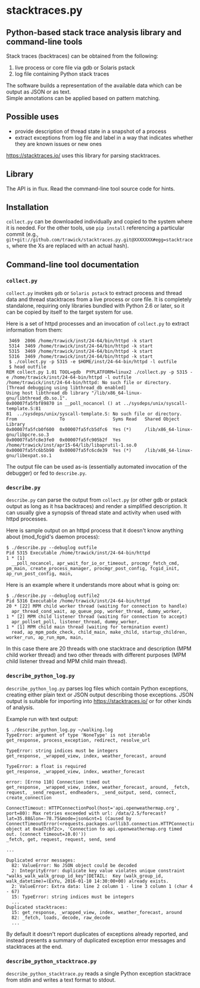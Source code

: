 # stacktraces.py
## Python-based stack trace analysis library and command-line tools

Stack traces (backtraces) can be obtained from the following:

1. live process or core file via gdb or Solaris pstack
2. log file containing Python stack traces

The software builds a representation of the available data which can be output as JSON or as text.  
Simple annotations can be applied based on pattern matching.

## Possible uses

* provide description of thread state in a snapshot of a process
* extract exceptions from log file and label in a way that indicates whether they are known issues or new ones

<https://stacktraces.io/> uses this library for parsing stacktraces.

## Library

The API is in flux.  Read the command-line tool source code for hints.

## Installation

``collect.py`` can be downloaded individually and copied to the system where it is needed.  For the other tools, use ``pip install`` referencing a particular commit (e.g., ``git+git://github.com/trawick/stacktraces.py.git@XXXXXXX#egg=stacktraces``, where the Xs are replaced with an actual hash).

## Command-line tool documentation

### ``collect.py``

``collect.py`` invokes ``gdb`` or ``Solaris pstack`` to extract process and thread data and thread stacktraces from a live process or core file.  It is completely standalone, requiring only libraries bundled with Python 2.6 or later, so it can be copied by itself to the target system for use.

Here is a set of httpd processes and an invocation of ``collect.py`` to extract information from them:

```
 3469  2006 /home/trawick/inst/24-64/bin/httpd -k start
 5314  3469 /home/trawick/inst/24-64/bin/httpd -k start
 5315  3469 /home/trawick/inst/24-64/bin/httpd -k start
 5316  3469 /home/trawick/inst/24-64/bin/httpd -k start
 $ ./collect.py -p 5315 -e $HOME/inst/24-64-bin/httpd -l outfile
 $ head outfile 
REM collect.py 1.01 TOOL=gdb  PYPLATFORM=linux2 ./collect.py -p 5315 -e /home/trawick/inst/24-64-bin/httpd -l outfile
/home/trawick/inst/24-64-bin/httpd: No such file or directory.
[Thread debugging using libthread_db enabled]
Using host libthread_db library "/lib/x86_64-linux-gnu/libthread_db.so.1".
0x00007fa5fbf89870 in __poll_nocancel () at ../sysdeps/unix/syscall-template.S:81
81	../sysdeps/unix/syscall-template.S: No such file or directory.
From                To                  Syms Read   Shared Object Library
0x00007fa5fcb0f600  0x00007fa5fcb5dfc6  Yes (*)     /lib/x86_64-linux-gnu/libpcre.so.3
0x00007fa5fc8e3fe0  0x00007fa5fc905b2f  Yes         /home/trawick/inst/apr15-64/lib/libaprutil-1.so.0
0x00007fa5fc6b5b90  0x00007fa5fc6cde39  Yes (*)     /lib/x86_64-linux-gnu/libexpat.so.1
```

The output file can be used as-is (essentially automated invocation of the debugger) or fed to ``describe.py``.

### ``describe.py``

``describe.py`` can parse the output from ``collect.py`` (or other gdb or pstack output as long as it hsa backtraces) and render a simplified description.  It can usually give a synopsis of thread state and activity when used with httpd processes.

Here is sample output on an httpd process that it doesn't know anything about (mod_fcgid's daemon process):

```
$ ./describe.py --debuglog outfile 
Pid 5315 Executable /home/trawick/inst/24-64-bin/httpd 
1 * [1]
  __poll_nocancel, apr_wait_for_io_or_timeout, procmgr_fetch_cmd, pm_main, create_process_manager, procmgr_post_config, fcgid_init, ap_run_post_config, main,
```

Here is an example where it understands more about what is going on:

```
$ ./describe.py --debuglog outfile2
Pid 5316 Executable /home/trawick/inst/24-64-bin/httpd 
20 * [22] MPM child worker thread (waiting for connection to handle)
  apr_thread_cond_wait, ap_queue_pop, worker_thread, dummy_worker, 
1 * [2] MPM child listener thread (waiting for connection to accept)
  apr_pollset_poll, listener_thread, dummy_worker, 
1 * [1] MPM child main thread (waiting for termination event)
  read, ap_mpm_podx_check, child_main, make_child, startup_children, worker_run, ap_run_mpm, main,
```

In this case there are 20 threads with one stacktrace and description (MPM child worker thread) and two other threads
with different purposes (MPM child listener thread and MPM child main thread).

### ``describe_python_log.py``

``describe_python_log.py`` parses log files which contain Python exceptions, creating either plain text or JSON output describing those exceptions.  JSON output is suitable for importing into <https://stacktraces.io/> or for other kinds of analysis.

Example run with text output:
```
$ ./describe_python_log.py ~/walking.log 
TypeError: argument of type 'NoneType' is not iterable
get_response, process_exception, redirect, resolve_url

TypeError: string indices must be integers
get_response, _wrapped_view, index, weather_forecast, around

TypeError: a float is required
get_response, _wrapped_view, index, weather_forecast

error: [Errno 110] Connection timed out
get_response, _wrapped_view, index, weather_forecast, around, _fetch, request, _send_request, endheaders, _send_output, send, connect, create_connection

ConnectTimeout: HTTPConnectionPool(host='api.openweathermap.org', port=80): Max retries exceeded with url: /data/2.5/forecast?lat=35.88&lon=-78.75&mode=json&cnt=1 (Caused by ConnectTimeoutError(<requests.packages.urllib3.connection.HTTPConnection object at 0xad7cbf2c>, 'Connection to api.openweathermap.org timed out. (connect timeout=10.0)'))
_fetch, get, request, request, send, send

...

Duplicated error messages:
  82: ValueError: No JSON object could be decoded
  2: IntegrityError: duplicate key value violates unique constraint "walks_walk_walk_group_id_key"|DETAIL:  Key (walk_group_id, walk_datetime)=(ExYu, 2016-01-10 14:30:00+00) already exists.
  2: ValueError: Extra data: line 2 column 1 - line 3 column 1 (char 4 - 67)
  15: TypeError: string indices must be integers
  ...
Duplicated stacktraces:
  15: get_response, _wrapped_view, index, weather_forecast, around
  82: _fetch, loads, decode, raw_decode
  ...
```

By default it doesn't report duplicates of exceptions already reported, and instead presents a summary of duplicated exception error messages and stacktraces at the end.

### ``describe_python_stacktrace.py``

``describe_python_stacktrace.py`` reads a single Python exception stacktrace from stdin and writes a text format to stdout.  
